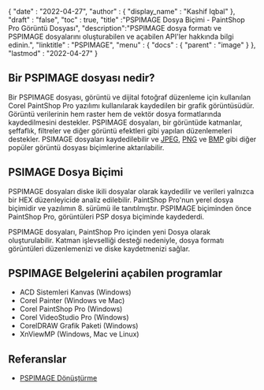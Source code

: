 {
  "date" : "2022-04-27",
  "author" : {
    "display_name" : "Kashif Iqbal"
},
  "draft" : "false",
  "toc" : true,
  "title" :"PSPIMAGE Dosya Biçimi - PaintShop Pro Görüntü Dosyası",
  "description":"PSPIMAGE dosya formatı ve PSPIMAGE dosyalarını oluşturabilen ve açabilen API'ler hakkında bilgi edinin.",
  "linktitle" : "PSPIMAGE",
  "menu" : {
    "docs" : {
      "parent" : "image"
}
},
  "lastmod" : "2022-04-27"
}
## Bir PSPIMAGE dosyası nedir?

Bir PSPIMAGE dosyası, görüntü ve dijital fotoğraf düzenleme için kullanılan Corel PaintShop Pro yazılımı kullanılarak kaydedilen bir grafik görüntüsüdür. Görüntü verilerinin hem raster hem de vektör dosya formatlarında kaydedilmesini destekler. PSPIMAGE dosyaları, bir görüntüde katmanlar, şeffaflık, filtreler ve diğer görüntü efektleri gibi yapılan düzenlemeleri destekler. PSIMAGE dosyaları kaydedilebilir ve [JPEG](/tr/image/jpeg/), [PNG](/tr/) ve [BMP](/tr/image/bmp/) gibi diğer popüler görüntü dosyası biçimlerine aktarılabilir.

## PSIMAGE Dosya Biçimi

PSPIMAGE dosyaları diske ikili dosyalar olarak kaydedilir ve verileri yalnızca bir HEX düzenleyicide analiz edilebilir. PaintShop Pro'nun yerel dosya biçimidir ve yazılımın 8. sürümü ile tanıtılmıştır. PSPIMAGE biçiminden önce PaintShop Pro, görüntüleri PSP dosya biçiminde kaydederdi.

PSPIMAGE dosyaları, PaintShop Pro içinden yeni Dosya olarak oluşturulabilir. Katman işlevselliği desteği nedeniyle, dosya formatı görüntüleri düzenlemenizi ve diske kaydetmenizi sağlar.

## PSPIMAGE Belgelerini açabilen programlar

* ACD Sistemleri Kanvas (Windows)
* Corel Painter (Windows ve Mac)
* Corel PaintShop Pro (Windows)
* Corel VideoStudio Pro (Windows)
* CorelDRAW Grafik Paketi (Windows)
* XnViewMP (Windows, Mac ve Linux)

## Referanslar

* [PSPIMAGE Dönüştürme](https://community.adobe.com/t5/photoshop-ecosystem-discussions/pspimage-conversion/m-p/5288141)

